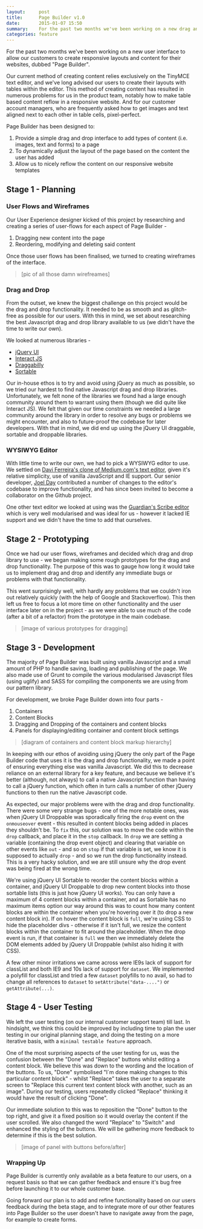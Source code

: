 ```yaml
---
layout:     post
title:      Page Builder v1.0
date:       2015-01-07 15:50
summary:    For the past two months we've been working on a new drag and drop user interface to allow our customers to create responsive layouts and content for their websites...
categories: feature
---
```


For the past two months we've been working on a new user interface to allow our customers to create responsive layouts and content for their websites, dubbed "Page Builder". 

Our current method of creating content relies exclusively on the TinyMCE text editor, and we've long advised our users to create their layouts with tables within the editor. This method of creating content has resulted in numerous problems for us in the product team, notably how to make table based content reflow in a responsive website. And for our customer account managers, who are frequently asked how to get images and text aligned next to each other in table cells, pixel-perfect.

Page Builder has been designed to:

1. Provide a simple drag and drop interface to add types of content (i.e. images, text and forms) to a page
2. To dynamically adjust the layout of the page based on the content the user has added
3. Allow us to nicely reflow the content on our responsive website templates

## Stage 1 - Planning
### User Flows and Wireframes
Our User Experience designer kicked of this project by researching and creating a series of user-flows for each aspect of Page Builder - 
1. Dragging new content into the page
2. Reordering, modifying and deleting said content

Once those user flows has been finalised, we turned to creating wireframes of the interface.

> [pic of all those damn wirefreames]

### Drag and Drop
From the outset, we knew the biggest challenge on this project would be the drag and drop functionality. It needed to be as smooth and as glitch-free as possible for our users. With this in mind, we set about researching the best Javascript drag and drop library available to us (we didn't have the time to write our own).

We looked at numerous libraries - 

- [jQuery UI](http://jqueryui.com/)
- [Interact JS](http://interactjs.io)
- [Draggabilly](http://draggabilly.desandro.com/)
- [Sortable](http://rubaxa.github.io/Sortable/)

Our in-house ethos is to try and avoid using jQuery as much as possible, so we tried our hardest to find native Javascript drag and drop libraries. Unfortunately, we felt none of the libraries we found had a large enough community around them to warrant using them (though we did quite like Interact JS). We felt that given our time constraints we needed a large community around the library in order to resolve any bugs or problems we might encounter, and also to future-proof the codebase for later developers. With that in mind, we did end up using the jQuery UI draggable, sortable and droppable libraries.

### WYSIWYG Editor
With little time to write our own, we had to pick a WYSIWYG editor to use. We settled on [Davi Ferreira's clone of Medium.com's text editor](https://github.com/daviferreira/medium-editor), given it's relative simplicity, use of vanilla JavaScript and IE support. Our senior developer, [Joel Day](https://github.com/Dayjo) contributed a number of changes to the editor's codebase to improve functionality, and has since been invited to become a collaborator on the Github project. 

One other text editor we looked at using was the [Guardian's Scribe editor](https://github.com/guardian/scribe) which is very well modularised and was ideal for us - however it lacked IE support and we didn't have the time to add that ourselves.

## Stage 2 - Prototyping
Once we had our user flows, wireframes and decided which drag and drop library to use - we began making some rough prototypes for the drag and drop functionality. The purpose of this was to gauge how long it would take us to implement drag and drop and identify any immediate bugs or problems with that functionality. 

This went surprisingly well, with hardly any problems that we couldn't iron out relatively quickly (with the help of Google and Stackoverflow). This then left us free to focus a lot more time on other functionality and the user interface later on in the project - as we were able to use much of the code (after a bit of a refactor) from the prototype in the main codebase.

> [image of various prototypes for dragging]

## Stage 3 - Development
The majority of Page Builder was built using vanilla Javascript and a small amount of PHP to handle saving, loading and publishing of the page. We also made use of Grunt to compile the various modularised Javascript files (using uglify) and SASS for compiling the components we are using from our pattern library. 

For development, we broke Page Builder down into four parts -

1. Containers
1. Content Blocks
1. Dragging and Dropping of the containers and content blocks
1. Panels for displaying/editing container and content block settings

>[diagram of containers and content block markup hierarchy]

In keeping with our ethos of avoiding using jQuery the only part of the Page Builder code that uses it is the drag and drop functionality, we made a point of ensuring everything else was vanilla Javascript. We did this to decrease reliance on an external library for a key feature, and because we believe it's better (although, not always) to call a native Javascript function than having to call a jQuery function, which often in turn calls a number of other jQuery functions to then run the native Javascript code.

As expected, our major problems were with the drag and drop functionality. There were some very strange bugs - one of the more notable ones, was when jQuery UI Droppable was sporadically firing the `drop` event on the `onmouseover` event - this resulted in content blocks being added in places they shouldn't be. To `fix` this, our solution was to move the code within the `drop` callback, and place it in the `stop` callback. In `drop` we are setting a variable (containing the drop event object) and clearing that variable on other events like `out` - and so on `stop` if that variable is set, we know it is supposed to actually `drop` - and so we run the drop functionality instead. This is a very hacky solution, and we are still unsure why the drop event was being fired at the wrong time.

We're using jQuery UI Sortable to reorder the content blocks within a container, and jQuery UI Droppable to drop new content blocks into those sortable lists (this is just how jQuery UI works). You can only have a maximum of 4 content blocks within a container, and as Sortable has no maximum items option our way around this was to count how many content blocks are within the container when you're hovering over it (to drop a new content block in). If on hover the content block is `full`, we're using CSS to hide the placeholder divs - otherwise if it isn't full, we resize the content blocks within the container to fit around the placeholder. When the drop event is run, if that container is `full` we then we immediately delete the DOM elements added by jQuery UI Droppable (whilst also hiding it with CSS).

A few other minor irritations we came across were IE9s lack of support for classList and both IE9 and 10s lack of support for `dataset`. We implemented a polyfill for classList and tried a few `dataset` polyfills to no avail, so had to change all references to `dataset` to `setAttribute("data-....")` or `getAttribute(...)`. 

## Stage 4 - User Testing 
We left the user testing (on our internal customer support team) till last. In hindsight, we think this could be improved by including time to plan the user testing in our original planning stage, and doing the testing on a more iterative basis, with a `minimal testable feature` approach. 

One of the most surprising aspects of the user testing for us, was the confusion between the "Done" and "Replace" buttons whilst editing a content block. We believe this was down to the  wording and the location of the buttons. To us, "Done" symbolised "I`m done making changes to this particular content block" - whilst "Replace" takes the user to a separate screen to "Replace this current text content block with another, such as an image". During our testing, users repeatedly clicked "Replace" thinking it would have the result of clicking "Done".

Our immediate solution to this was to reposition the "Done" button to the top right, and give it a fixed position so it would overlay the content if the user scrolled. We also changed the word "Replace" to "Switch" and enhanced the styling of the buttons. We will be gathering more feedback to determine if this is the best solution.

> [image of panel with buttons before/after]

### Wrapping Up
Page Builder is currently only available as a beta feature to our users, on a request basis so that we can gather feedback and ensure it's bug free before launching it to our whole customer base.

Going forward our plan is to add and refine functionality based on our users feedback during the beta stage, and to integrate more of our other features into Page Builder so the user doesn't have to navigate away from the page, for example to create forms.